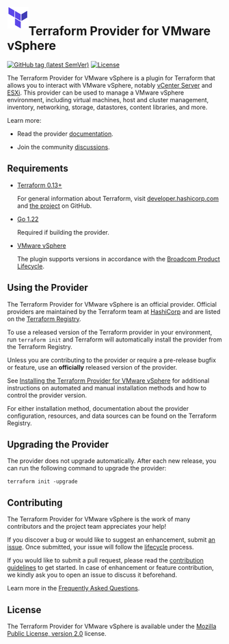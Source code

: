 <!-- markdownlint-disable first-line-h1 no-inline-html -->
<a href="https://terraform.io">
    <img src=".github/tf.png" alt="Terraform" title="Terraform" align="left" height="50" />
</a>

# Terraform Provider for VMware vSphere

[![GitHub tag (latest SemVer)](https://img.shields.io/github/v/tag/hashicorp/terraform-provider-vsphere?label=release&style=for-the-badge)](https://github.com/hashicorp/terraform-provider-vsphere/releases/latest)
[![License](https://img.shields.io/github/license/hashicorp/terraform-provider-vsphere.svg?style=for-the-badge)](LICENSE)

The Terraform Provider for VMware vSphere is a plugin for Terraform that allows you to interact with
VMware vSphere, notably [vCenter Server][vmware-vcenter] and [ESXi][vmware-esxi]. This provider can
be used to manage a VMware vSphere environment, including virtual machines, host and cluster
management, inventory, networking, storage, datastores, content libraries, and more.

Learn more:

* Read the provider [documentation][provider-documentation].

* Join the community [discussions][provider-discussions].

## Requirements

* [Terraform 0.13+][terraform-install]

    For general information about Terraform, visit [developer.hashicorp.com][terraform-install] and
    [the project][terraform-github] on GitHub.

* [Go 1.22][golang-install]

    Required if building the provider.

* [VMware vSphere][vmware-vsphere-documenation]

    The plugin supports versions in accordance with the
    [Broadcom Product Lifecycle][product-lifecycle].

## Using the Provider

The Terraform Provider for VMware vSphere is an official provider. Official providers are maintained
by the Terraform team at [HashiCorp][hashicorp] and are listed on the
[Terraform Registry][terraform-registry].

To use a released version of the Terraform provider in your environment, run `terraform init` and
Terraform will automatically install the provider from the Terraform Registry.

Unless you are contributing to the provider or require a pre-release bugfix or feature, use an
**officially** released version of the provider.

See [Installing the Terraform Provider for VMware vSphere][provider-install] for additional
instructions on automated and manual installation methods and how to control the provider version.

For either installation method, documentation about the provider configuration, resources, and data
sources can be found on the Terraform Registry.

## Upgrading the Provider

The provider does not upgrade automatically. After each new release, you can run the following
command to upgrade the provider:

```shell
terraform init -upgrade
```

## Contributing

The Terraform Provider for VMware vSphere is the work of many contributors and the project team
appreciates your help!

If you discover a bug or would like to suggest an enhancement, submit [an issue][provider-issues].
Once submitted, your issue will follow the [lifecycle][provider-issue-lifecycke] process.

If you would like to submit a pull request, please read the
[contribution guidelines][provider-contributing] to get started. In case of enhancement or feature
contribution, we kindly ask you to open an issue to discuss it beforehand.

Learn more in the [Frequently Asked Questions][provider-faq].

## License

The Terraform Provider for VMware vSphere is available under the
[Mozilla Public License, version 2.0][provider-license] license.

[golang-install]: https://golang.org/doc/install
[hashicorp]: https://hashicorp.com
[provider-contributing]: docs/CONTRIBUTING.md
[provider-documentation]: https://registry.terraform.io/providers/hashicorp/vsphere/latest/docs
[provider-discussions]: https://discuss.hashicorp.com/tags/c/terraform-providers/31/vsphere
[provider-faq]: docs/FAQ.md
[provider-install]: docs/INSTALL.md
[provider-issues]: https://github.com/hashicorp/terraform-provider-vsphere/issues/new/choose
[provider-issue-lifecycke]: docs/ISSUES.md
[provider-license]: LICENSE
[terraform-install]: https://developer.hashicorp.com/terraform/install
[terraform-github]: https://github.com/hashicorp/terraform
[terraform-registry]: https://registry.terraform.io
[vmware-esxi]: https://www.vmware.com/content/vmware/vmware-published-sites/us/products/esxi-and-esx.html
[product-lifecycle]: https://support.broadcom.com/group/ecx/productlifecycle
[vmware-vcenter]: https://www.vmware.com/products/vcenter.html
[vmware-vsphere-documenation]: https://docs.vmware.com/en/VMware-vSphere/index.html

